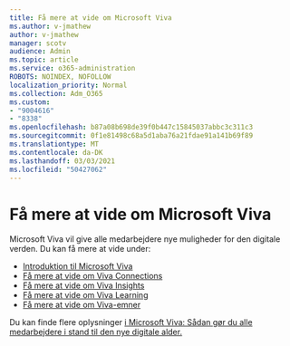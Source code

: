 ```yaml
---
title: Få mere at vide om Microsoft Viva
ms.author: v-jmathew
author: v-jmathew
manager: scotv
audience: Admin
ms.topic: article
ms.service: o365-administration
ROBOTS: NOINDEX, NOFOLLOW
localization_priority: Normal
ms.collection: Adm_O365
ms.custom:
- "9004616"
- "8338"
ms.openlocfilehash: b87a08b698de39f0b447c15845037abbc3c311c3
ms.sourcegitcommit: 0f1e81498c68a5d1aba76a21fdae91a141b69f89
ms.translationtype: MT
ms.contentlocale: da-DK
ms.lasthandoff: 03/03/2021
ms.locfileid: "50427062"
---
```

# <a name="learn-about-microsoft-viva"></a>Få mere at vide om Microsoft Viva

Microsoft Viva vil give alle medarbejdere nye muligheder for den digitale verden. Du kan få mere at vide under:

- [Introduktion til Microsoft Viva](https://www.microsoft.com/microsoft-viva/overview)
- [Få mere at vide om Viva Connections](https://aka.ms/VivaConnectionsBlog/)
- [Få mere at vide om Viva Insights](https://aka.ms/VivaInsightsBlog)
- [Få mere at vide om Viva Learning](https://aka.ms/VivaLearningBlog)
- [Få mere at vide om Viva-emner](https://aka.ms/viva/topics/blog)

Du kan finde flere oplysninger [i Microsoft Viva: Sådan gør du alle medarbejdere i stand til den nye digitale alder.](https://www.microsoft.com/microsoft-365/blog/2021/02/04/microsoft-viva-empowering-every-employee-for-the-new-digital-age/)
